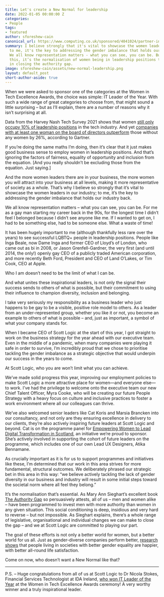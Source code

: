 ```yaml
---
title: Let's create a New Normal for leadership
date: 2022-01-05 00:00:00 Z
categories:
- People
tags:
- featured
author: sforeshew-cain
canonical_url: https://www.computing.co.uk/sponsored/4041024/partner-insight-create-normal-leadership
summary: I believe strongly that it's vital to showcase the women leaders in our industry;
  to me, it's the key to addressing the gender imbalance that holds our industry back.
  We all know representation matters - what you can see, you can be. But more than
  this, it’s the normalisation of women being in leadership positions that’s essential
  in closing the authority gap.
image: sforeshew-cain/assets/new-normal-leadership.png
layout: default_post
short-author-aside: true
---
```


When we were asked to sponsor one of the categories at the Women in Tech Excellence Awards, the choice was simple: IT Leader of the Year. With such a wide range of great categories to choose from, that might sound a little surprising – but as I’ll explain, there are a number of reasons why it isn’t surprising at all.

Data from the Harvey Nash Tech Survey 2021 shows that women [still only occupy 10% of leadership positions](https://www.computerworld.com/article/3610588/women-in-tech-whats-the-landscape-look-like-in-the-uk.html) in the tech industry. And yet [companies with at least one woman on the board of directors outperform](https://wearetechwomen.com/tech-careers-for-all-dispelling-the-myths-around-a-role-in-technology/) those without any women by 26%, according to Gartner. 

If you’re doing the same maths I’m doing, then it’s clear that it just makes good business sense to employ women in leadership positions. And that’s ignoring the factors of fairness, equality of opportunity and inclusion from the equation. [And you really shouldn’t be excluding those from the equation. Just saying.]

And the more women leaders there are in your business, the more women you will attract into your business at all levels, making it more representative of society as a whole. That’s why I believe so strongly that it’s vital to showcase the women leaders in our industry; to me, it’s the key to addressing the gender imbalance that holds our industry back.

We all know representation matters – what you can see, you can be. For me as a gay man starting my career back in the 90s, for the longest time I didn’t feel I belonged because I didn’t see anyone like me. If I wanted to get on, I had to be something else, had to be someone else. What a waste of time! 

It has been hugely important to me (although thankfully less rare over the years) to see successful LQBTQ+ people in leadership positions. People like Inga Beale, now Dame Inga and former CEO of Lloyd’s of London, who came out as bi in 2008, or Jason Grenfell-Gardner, the very first (and until 2014, the only!) openly gay CEO of a publicly traded American corporation, and more recently Beth Ford, President and CEO of Land O’Lakes, or Tim Cook, CEO at Apple.

Who I am doesn’t need to be the limit of what I can be.

And what unites these inspirational leaders, is not only the signal their success sends to others of what is possible, but their commitment to using their influence to champion diversity, inclusion and belonging.

I take very seriously my responsibility as a business leader who just happens to be gay to be a visible, positive role model to others. As a leader from an under-represented group, whether you like it or not, you become an example to others of what is possible – and, just as important, a symbol of what your company stands for.

When I became CEO of Scott Logic at the start of this year, I got straight to work on the business strategy for the year ahead with our executive team. Even in the middle of a pandemic, when many companies were playing it safe in order to survive, I’m incredibly proud that we chose to prioritise tackling the gender imbalance as a strategic objective that would underpin our success in the years to come.

At Scott Logic, who you are won’t limit what you can achieve.

We’ve made solid progress this year, improving our employment policies to make Scott Logic a more attractive place for women—and everyone else—to work. I’ve had the privilege to welcome onto the executive team our new Chief Talent Officer, Myra Cooke, who will be creating our future People Strategy with a heavy focus on culture and inclusive practices to foster a work environment where all our colleagues can thrive. 

We’ve also welcomed senior leaders like Cat Koris and Marsia Brancken into our consultancy, and not only are they ensuring excellence in delivery to our clients, they’re also actively inspiring future leaders at Scott Logic and beyond. Cat is on the programme panel for [Empowering Women to Lead Digital Transformation in Scotland](https://www.scottlogic.com/news/were-sponsoring-empowering-women-lead-digital-transformation), an initiative we’re proud to sponsor. She’s actively involved in supporting the cohort of future leaders on the programme, which includes one of our own Lead UX Designers, Atika Bennamane.

As crucially important as it is for us to support programmes and initiatives like these, I’m determined that our work in this area strives for more fundamental, structural outcomes. We deliberately phrased our strategic bet in this area in this way: “we believe actively tackling the lack of gender diversity in our business and industry will result in some initial steps toward the societal norm where all feel they belong.” 

It’s the normalisation that’s essential. As Mary Ann Sieghart’s excellent book [The Authority Gap](https://www.penguin.co.uk/books/112/1120787/the-authority-gap/9780857527561.html) so persuasively attests, all of us – men and women alike – have been programmed to invest men with more authority than women in any given situation. This social conditioning is deep, insidious and very hard to reverse – but not impossible. As Sieghart explains, there’s a whole range of legislative, organisational and individual changes we can make to close the gap – and we at Scott Logic are committed to playing our part.

The goal of these efforts is not only a better world for women, but a better world for us all. Just as gender-diverse companies perform better, [research shows](https://blogs.lse.ac.uk/businessreview/2019/08/24/gender-equality-improves-life-satisfaction-for-men-and-women/) that people living in societies with better gender equality are happier, with better all-round life satisfaction. 

Come on now, who doesn’t want a New Normal like that?
___

P.S. – Huge congratulations from all of us at Scott Logic to Dr Nicola Stokes, Financial Services Technologist at IDA Ireland, [who won IT Leader of the Year](https://womenintechexcellence.co.uk/womenintechexcellenceawards2021/en/page/2021-winners) at the Women in Tech Excellence Awards ceremony! A very worthy winner and a truly inspirational leader.
